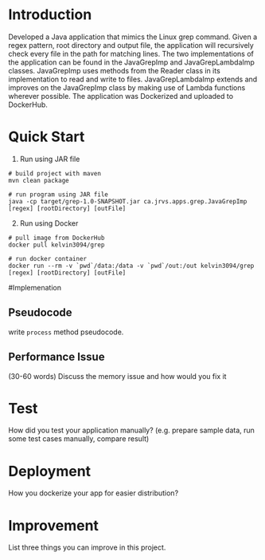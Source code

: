 # Introduction
Developed a Java application that mimics the Linux grep command. Given a regex pattern, root directory and output file, the application will recursively check every file in the path for matching lines. The two implementations of the application can be found in the JavaGrepImp and JavaGrepLambdaImp classes. JavaGrepImp uses methods from the Reader class in its implementation to read and write to files. JavaGrepLambdaImp extends and improves on the JavaGrepImp class by making use of Lambda functions wherever possible. The application was Dockerized and uploaded to DockerHub.
# Quick Start
1. Run using JAR file
```
# build project with maven
mvn clean package

# run program using JAR file
java -cp target/grep-1.0-SNAPSHOT.jar ca.jrvs.apps.grep.JavaGrepImp [regex] [rootDirectory] [outFile]
```
2. Run using Docker
```
# pull image from DockerHub
docker pull kelvin3094/grep

# run docker container
docker run --rm -v `pwd`/data:/data -v `pwd`/out:/out kelvin3094/grep [regex] [rootDirectory] [outFile]
```		
#Implemenation
## Pseudocode
write `process` method pseudocode.

## Performance Issue
(30-60 words)
Discuss the memory issue and how would you fix it

# Test
How did you test your application manually? (e.g. prepare sample data, run some test cases manually, compare result)

# Deployment
How you dockerize your app for easier distribution?

# Improvement
List three things you can improve in this project.
